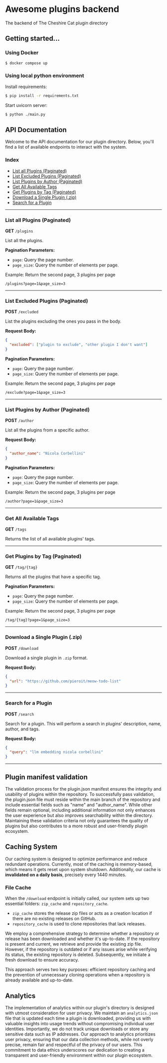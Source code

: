 # Awesome plugins backend
The backend of The Cheshire Cat plugin directory

## Getting started...

### Using Docker

```bash
$ docker compose up
```

### Using local python environment

Install requirements:   

```bash
$ pip install -r requirements.txt
```

Start uvicorn server:   

```bash
$ python ./main.py
```


## API Documentation

Welcome to the API documentation for our plugin directory. Below, you'll find a list of available endpoints to interact with the system.

### Index

- [List all Plugins (Paginated)](#list-all-plugins-paginated)
- [List Excluded Plugins (Paginated)](#list-excluded-plugins-paginated)
- [List Plugins by Author (Paginated)](#list-plugins-by-author-paginated)
- [Get All Available Tags](#get-all-available-tags)
- [Get Plugins by Tag (Paginated)](#get-plugins-by-tag-paginated)
- [Download a Single Plugin (.zip)](#download-a-single-plugin-zip)
- [Search for a Plugin](#search-for-a-plugin)

---

### List all Plugins (Paginated)

**GET** `/plugins`

List all the plugins.

**Pagination Parameters:**

- `page`: Query the page number.
- `page_size`: Query the number of elements per page.

Example: Return the second page, 3 plugins per page

```plaintext
/plugins?page=1&page_size=3
```

---

### List Excluded Plugins (Paginated)

**POST** `/excluded`

List the plugins excluding the ones you pass in the body.

**Request Body:**

```json
{
  "excluded": ["plugin to exclude", "other plugin I don't want"]
}
```

**Pagination Parameters:**

- `page`: Query the page number.
- `page_size`: Query the number of elements per page.

Example: Return the second page, 3 plugins per page

```plaintext
/exclude?page=1&page_size=3
```

---

### List Plugins by Author (Paginated)

**POST** `/author`

List all the plugins from a specific author.

**Request Body:**

```json
{
  "author_name": "Nicola Corbellini"
}
```

**Pagination Parameters:**

- `page`: Query the page number.
- `page_size`: Query the number of elements per page.

Example: Return the second page, 3 plugins per page

```plaintext
/author?page=1&page_size=3
```

---

### Get All Available Tags

**GET** `/tags`

Returns the list of all available plugins' tags.

---

### Get Plugins by Tag (Paginated)

**GET** `/tag/{tag}`

Returns all the plugins that have a specific tag.

**Pagination Parameters:**

- `page`: Query the page number.
- `page_size`: Query the number of elements per page.

Example: Return the second page, 3 plugins per page

```plaintext
/tag/{tag}?page=1&page_size=3
```

---

### Download a Single Plugin (.zip)

**POST** `/download`

Download a single plugin in `.zip` format.

**Request Body:**

```json
{
  "url": "https://github.com/pieroit/meow-todo-list"
}
```

---

### Search for a Plugin

**POST** `/search`

Search for a plugin. This will perform a search in plugins' description, name, author, and tags.

**Request Body:**

```json
{
  "query": "llm embedding nicola corbellini"
}
```

---  

## Plugin manifest validation

The validation process for the plugin.json manifest ensures the integrity and usability of plugins within the repository. 
To successfully pass validation, the plugin.json file must reside within the main branch of the repository and include essential fields such as "name" and "author_name". 
While other fields remain optional, including additional information not only enhances the user experience but also improves searchability within the directory. 
Maintaining these validation criteria not only guarantees the quality of plugins but also contributes to a more robust and user-friendly plugin ecosystem.

## Caching System

Our caching system is designed to optimize performance and reduce redundant operations. 
Currently, most of the caching is memory-based, which means it gets reset upon system shutdown. 
Additionally, our cache is **invalidated on a daily basis**, precisely every 1440 minutes.

### File Cache

When the `/download` endpoint is initially called, our system sets up two essential folders: `zip_cache` and `repository_cache`.

- `zip_cache` stores the release zip files or acts as a creation location if there are no existing releases on GitHub.
- `repository_cache` is used to clone repositories that lack releases.

We employ a comprehensive strategy to determine whether a repository or release has been downloaded and whether it's up-to-date. 
If the repository is present and current, we retrieve and provide the existing zip file. 
However, if the repository is outdated or if any issues arise while verifying its status, the existing repository is deleted. 
Subsequently, we initiate a fresh download to ensure accuracy.

This approach serves two key purposes: efficient repository caching and the prevention of unnecessary cloning operations when a repository is already available and up-to-date.

## Analytics

The implementation of analytics within our plugin's directory is designed with utmost consideration for user privacy.
We maintain an `analytics.json` file that is updated each time a plugin is downloaded, providing us with valuable insights into usage trends without compromising individual user identities.
Importantly, we do not track unique downloads or store any sensitive data such as IP addresses.
Our approach to analytics prioritizes user privacy, ensuring that our data collection methods, while not overly precise, remain fair and respectful of the privacy of our users.
This commitment to data ethics underscores our dedication to creating a transparent and user-friendly environment within our plugin ecosystem.